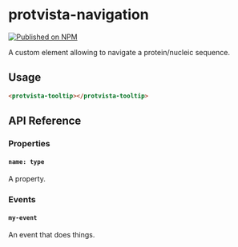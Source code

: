 # protvista-navigation

[![Published on NPM](https://img.shields.io/npm/v/protvista-navigation.svg)](https://www.npmjs.com/package/protvista-navigation)

A custom element allowing to navigate a protein/nucleic sequence.

## Usage

```html
<protvista-tooltip></protvista-tooltip>
```

## API Reference

### Properties

#### `name: type`

A property.

### Events

#### `my-event`

An event that does things.

